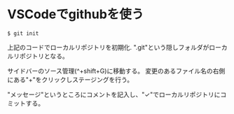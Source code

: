 # VSCodeでgithubを使う
```
$ git init
```
上記のコードでローカルリポジトリを初期化.
".git"という隠しフォルダがローカルリポジトリとなる。

サイドバーのソース管理(^+shift+G)に移動する。
変更のあるファイル名の右側にある"+"をクリックしステージングを行う。

"メッセージ"というところにコメントを記入し、"✓"でローカルリポジトリにコミットする。